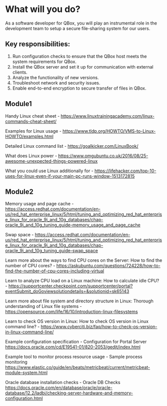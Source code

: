 # **What will you do?**

As a software developer for QBox, you will play an instrumental role in the development team to setup a secure file-sharing system for our users.

## **Key responsibilities:**
1. Run configuration checks to ensure that the QBox host meets the system requirements for QBox.
2. Install the QBox server and set it up for communication with external clients.
3. Analyze the functionality of new versions.
4. Troubleshoot network and security issues.
5. Enable end-to-end encryption to secure transfer of files in QBox.

## **Module1**
Handy Linux cheat sheet - https://www.linuxtrainingacademy.com/linux-commands-cheat-sheet/

Examples for Linux usage - https://www.tldp.org/HOWTO/VMS-to-Linux-HOWTO/examples.html

Detailed Linux command list - https://goalkicker.com/LinuxBook/ 

What does Linux power - https://www.omgubuntu.co.uk/2016/08/25-awesome-unexpected-things-powered-linux 

What you could use Linux additionally for - https://lifehacker.com/top-10-uses-for-linux-even-if-your-main-pc-runs-window-1513172815 
## **Module2**
Memory usage and page cache  - https://access.redhat.com/documentation/en-us/red_hat_enterprise_linux/5/html/tuning_and_optimizing_red_hat_enterprise_linux_for_oracle_9i_and_10g_databases/chap-oracle_9i_and_10g_tuning_guide-memory_usage_and_page_cache

Swap space - https://access.redhat.com/documentation/en-us/red_hat_enterprise_linux/5/html/tuning_and_optimizing_red_hat_enterprise_linux_for_oracle_9i_and_10g_databases/chap-oracle_9i_and_10g_tuning_guide-swap_space 

Learn more about the ways to find CPU cores on the Server: How to find the number of CPU cores? - https://askubuntu.com/questions/724228/how-to-find-the-number-of-cpu-cores-including-virtual

Learn to analyze CPU load on a Linux machine: How to calculate idle CPU? - https://supportcenter.checkpoint.com/supportcenter/portal?eventSubmit_doGoviewsolutiondetails=&solutionid=sk65143

Learn more about file system and directory structure in Linux: Thorough understanding of Linux file systems -https://opensource.com/life/16/10/introduction-linux-filesystems

Learn to check OS version in Linux: How to check OS version in Linux command line? - https://www.cyberciti.biz/faq/how-to-check-os-version-in-linux-command-line/

Example configuration specification - Configuration for Portal Server https://docs.oracle.com/cd/E19541-01/820-2053/gedjt/index.html

Example tool to monitor process resource usage - Sample process monitoring  https://www.elastic.co/guide/en/beats/metricbeat/current/metricbeat-module-system.html

Oracle database installation checks - Oracle DB Checks https://docs.oracle.com/en/database/oracle/oracle-database/12.2/ladbi/checking-server-hardware-and-memory-configuration.html
